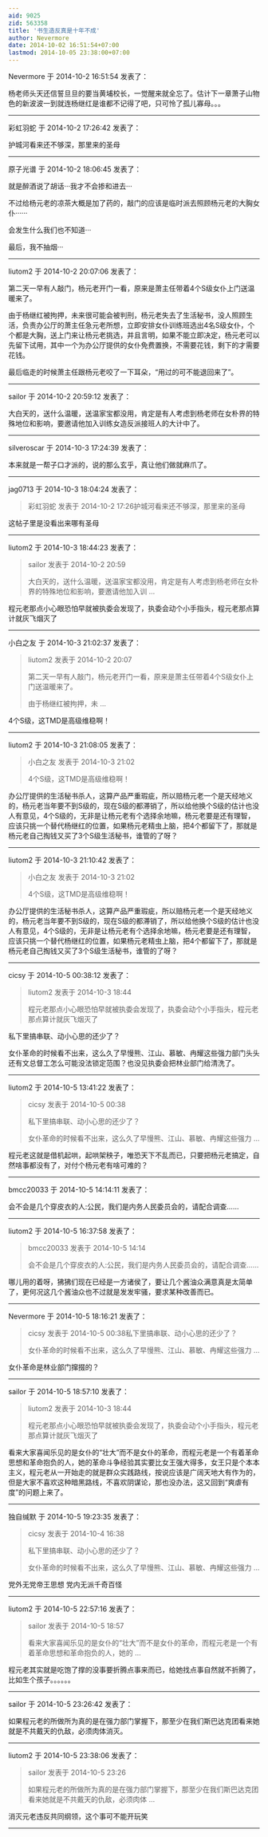 ```yaml
---
aid: 9025
zid: 563358
title: '书生造反真是十年不成'
author: Nevermore
date: 2014-10-02 16:51:54+07:00
lastmod: 2014-10-05 23:38:00+07:00
---
```


Nevermore 于 2014-10-2 16:51:54 发表了：

杨老师头天还信誓旦旦的要当黄埔校长，一觉醒来就全忘了。估计下一章萧子山物色的新波波一到就连杨继红是谁都不记得了吧，只可怜了孤儿寡母。。。

---------

彩虹羽蛇 于 2014-10-2 17:26:42 发表了：

护城河看来还不够深，那里来的圣母

---------

原子光谱 于 2014-10-2 18:06:45 发表了：

就是醉酒说了胡话···我才不会掺和进去···

不过给杨元老的凉茶大概是加了药的，敲门的应该是临时派去照顾杨元老的大胸女仆······

会发生什么我们也不知道···

最后，我不抽烟···

---------

liutom2 于 2014-10-2 20:07:06 发表了：

第二天一早有人敲门，杨元老开门一看，原来是萧主任带着4个S级女仆上门送温暖来了。

由于杨继红被拘押，未来很可能会被判刑，杨元老失去了生活秘书，没人照顾生活，负责办公厅的萧主任急元老所想，立即安排女仆训练班选出4名S级女仆，个个都是大胸，送上门来让杨元老挑选，并且言明，如果不能立即决定，杨元老可以先留下试用，其中一个为办公厅提供的女仆免费置换，不需要花钱，剩下的才需要花钱。

最后临走的时候萧主任跟杨元老咬了一下耳朵，“用过的可不能退回来了”。

---------

sailor 于 2014-10-2 20:59:12 发表了：

大白天的，送什么温暖，送温家宝都没用，肯定是有人考虑到杨老师在女朴界的特殊地位和影响，要邀请他加入训练女造反派接班人的大计中了。

---------

silveroscar 于 2014-10-3 17:24:39 发表了：

本来就是一帮子口才派的，说的那么玄乎，真让他们做就麻爪了。

---------

jag0713 于 2014-10-3 18:04:24 发表了：

> 彩虹羽蛇 发表于 2014-10-2 17:26护城河看来还不够深，那里来的圣母



这帖子里是没看出来哪有圣母

---------

liutom2 于 2014-10-3 18:44:23 发表了：

> sailor 发表于 2014-10-2 20:59
> 
> 大白天的，送什么温暖，送温家宝都没用，肯定是有人考虑到杨老师在女朴界的特殊地位和影响，要邀请他加入训 ...



程元老那点小心眼恐怕早就被执委会发现了，执委会动个小手指头，程元老那点算计就灰飞烟灭了

---------

小白之友 于 2014-10-3 21:02:37 发表了：

> liutom2 发表于 2014-10-2 20:07
> 
> 第二天一早有人敲门，杨元老开门一看，原来是萧主任带着4个S级女仆上门送温暖来了。
> 
> 由于杨继红被拘押，未 ...



4个S级，这TMD是高级维稳啊！

---------

liutom2 于 2014-10-3 21:08:05 发表了：

> 小白之友 发表于 2014-10-3 21:02
> 
> 4个S级，这TMD是高级维稳啊！



办公厅提供的生活秘书杀人，这算产品严重瑕疵，所以赔杨元老一个是天经地义的，杨元老当年要不到S级的，现在S级的都滞销了，所以给他换个S级的估计也没人有意见，4个S级的，无非是让杨元老有个选择余地嘛，杨元老要是还有理智，应该只挑一个替代杨继红的位置，如果杨元老精虫上脑，把4个都留下了，那就是杨元老自己掏钱又买了3个S级生活秘书，谁管的了呀？

---------

liutom2 于 2014-10-3 21:10:42 发表了：

> 小白之友 发表于 2014-10-3 21:02
> 
> 4个S级，这TMD是高级维稳啊！



办公厅提供的生活秘书杀人，这算产品严重瑕疵，所以赔杨元老一个是天经地义的，杨元老当年要不到S级的，现在S级的都滞销了，所以给他换个S级的估计也没人有意见，4个S级的，无非是让杨元老有个选择余地嘛，杨元老要是还有理智，应该只挑一个替代杨继红的位置，如果杨元老精虫上脑，把4个都留下了，那就是杨元老自己掏钱又买了3个S级生活秘书，谁管的了呀？

---------

cicsy 于 2014-10-5 00:38:12 发表了：

> liutom2 发表于 2014-10-3 18:44
> 
> 程元老那点小心眼恐怕早就被执委会发现了，执委会动个小手指头，程元老那点算计就灰飞烟灭了



私下里搞串联、动小心思的还少了？

女仆革命的时候看不出来，这么久了早慢熊、江山、慕敏、冉耀这些强力部门头头还有文总督工怎么可能没法锁定范围？也没见执委会把林业部门给清洗了。

---------

liutom2 于 2014-10-5 13:41:22 发表了：

> cicsy 发表于 2014-10-5 00:38
> 
> 私下里搞串联、动小心思的还少了？
> 
> 女仆革命的时候看不出来，这么久了早慢熊、江山、慕敏、冉耀这些强力 ...



程元老这就是借机起哄，起哄架秧子，唯恐天下不乱而已，只要把杨元老搞定，自然啥事都没有了，对付个杨元老有啥可难的？

---------

bmcc20033 于 2014-10-5 14:14:11 发表了：

会不会是几个穿皮衣的人:公民，我们是内务人民委员会的，请配合调查……

---------

liutom2 于 2014-10-5 16:37:58 发表了：

> bmcc20033 发表于 2014-10-5 14:14
> 
> 会不会是几个穿皮衣的人:公民，我们是内务人民委员会的，请配合调查……



哪儿用的着呀，狒狒们现在已经是一方诸侯了，要让几个酱油众满意真是太简单了，更何况这几个酱油众也不过就是发发牢骚，要求某种改善而已。

---------

Nevermore 于 2014-10-5 18:16:21 发表了：

> cicsy 发表于 2014-10-5 00:38私下里搞串联、动小心思的还少了？
> 
> 女仆革命的时候看不出来，这么久了早慢熊、江山、慕敏、冉耀这些强力 ...



女仆革命是林业部门撺掇的？

---------

sailor 于 2014-10-5 18:57:10 发表了：

> liutom2 发表于 2014-10-3 18:44
> 
> 程元老那点小心眼恐怕早就被执委会发现了，执委会动个小手指头，程元老那点算计就灰飞烟灭了



看来大家喜闻乐见的是女仆的“壮大”而不是女仆的革命，而程元老是一个有着革命思想和革命抱负的人，她的革命斗争经验其实要比女王强大得多，女王只是个本本主义，程元老从一开始走的就是群众实践路线，按说应该是广阔天地大有作为的，但是大家不喜欢这种暗黑路线，不喜欢阴谋论，那也没办法，这又回到“爽虐有度”的问题上来了。

---------

独自缄默 于 2014-10-5 19:23:35 发表了：

> cicsy 发表于 2014-10-4 16:38
> 
> 私下里搞串联、动小心思的还少了？
> 
> 女仆革命的时候看不出来，这么久了早慢熊、江山、慕敏、冉耀这些强力 ...



党外无党帝王思想 党内无派千奇百怪

---------

liutom2 于 2014-10-5 22:57:16 发表了：

> sailor 发表于 2014-10-5 18:57
> 
> 看来大家喜闻乐见的是女仆的“壮大”而不是女仆的革命，而程元老是一个有着革命思想和革命抱负的人，她的 ...



程元老其实就是吃饱了撑的没事要折腾点事来而已，给她找点事自然就不折腾了，比如生个孩子。。。。。。

---------

sailor 于 2014-10-5 23:26:42 发表了：

如果程元老的所做所为真的是在强力部门掌握下，那至少在我们斯巴达克团看来她就是不共戴天的仇敌，必须肉体消灭。

---------

liutom2 于 2014-10-5 23:38:06 发表了：

> sailor 发表于 2014-10-5 23:26
> 
> 如果程元老的所做所为真的是在强力部门掌握下，那至少在我们斯巴达克团看来她就是不共戴天的仇敌，必须肉体 ...



消灭元老违反共同纲领，这个事可不能开玩笑

---------


